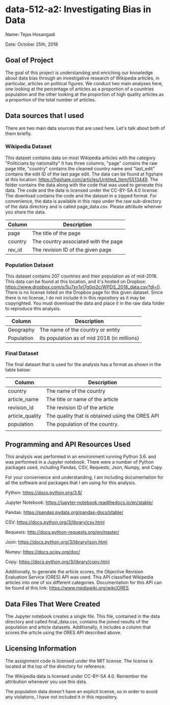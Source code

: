 # data-512-a2: Investigating Bias in Data

Name: Tejas Hosangadi

Date: October 25th, 2018

## Goal of Project

The goal of this project is understanding and enriching our knowledge about data bias through an investigative research of Wikipedia articles, in particular, articles on political figures. We conduct two main analyses here, one looking at the percentage of articles as a proportion of a countries population and the other looking at the proportion of high quality articles as a proportion of the total number of articles. 

## Data sources that I used

There are two main data sources that are used here. Let's talk about both of them briefly.

### Wikipedia Dataset

This dataset contains data on most Wikipedia articles with the category "Politicians by nationality" It has three columns,  "page" contains the raw page title, "country" contains the cleaned country name and "last_edit" contains the edit ID of the last page edit.  The data can be found at figshare at this location: https://figshare.com/articles/Untitled_Item/5513449. The folder contains the data along with the code that was used to generate this data. The code and the data is licensed under the CC-BY-SA 4.0 license. The download contains the code and the dataset in a zipped format. For convenience, the data is available in this repo under the raw sub-directory of the data directory and is called page_data.csv. Please attribute whenver you share the data.

| Column  | Description                          |
| ------- | ------------------------------------ |
| page    | The title of the page                |
| country | The country associated with the page |
| rev_id  | The revision ID of the given page    |



### Population Dataset

This dataset contains 207 countries and their population as of mid-2018. This data can be found at this location, and it's hosted on Dropbox: https://www.dropbox.com/s/5u7sy1xt7g0oi2c/WPDS_2018_data.csv?dl=0. There is no license listed on the Dropbox page for this given dataset. Since there is no license, I do not include it in this repository as it may be copyrighted. You must download the data and place it in the raw data folder to reproduce this analysis. 

| Column     | Description                                 |
| ---------- | ------------------------------------------- |
| Geography  | The name of the country or entity           |
| Population | Its population as of mid 2018 (in millions) |

### Final Dataset

The final dataset that is used for the analysis has a format as shown in the table below:

| Column          | Description                                     |
| --------------- | ----------------------------------------------- |
| country         | The name of the country                         |
| article_name    | The title or name of the article                |
| revision_id     | The revision ID of the article                  |
| article_quality | The quality that is obtained using the ORES API |
| population      | The population of the country.                  |
|                 |                                                 |



## Programming and API Resources Used

This analysis was performed in an environment running Python 3.6. and was performed in a Jupyter notebook. There were a number of Python packages used, including Pandas, CSV, Requests, Json, Numpy, and Copy. 

For your convenience and understanding, I am including documentation for all the software and packages that I am using for this analysis. 

Python: https://docs.python.org/3.6/

Jupyter Notebook: https://jupyter-notebook.readthedocs.io/en/stable/

Pandas: https://pandas.pydata.org/pandas-docs/stable/

CSV: https://docs.python.org/3/library/csv.html

Requests: http://docs.python-requests.org/en/master/

Json: https://docs.python.org/3/library/json.html

Numpy: https://docs.scipy.org/doc/

Copy: https://docs.python.org/3/library/copy.html

Additionally, to generate the article scores, the Objective Revision Evaluation Service (ORES) API was used. This API classified Wikipedia articles into one of six different categories. Documentation for this API can be found at this link: https://www.mediawiki.org/wiki/ORES

## Data Files That Were Created

The Jupyter notebook creates a single file. This file, contained in the data directory and called final_data.csv, contains the joined results of the population and article datasets. Additionally, it includes a column that scores the article using the ORES API described above.

## Licensing Information

The assignment code is licensed under the MIT license. The license is located at the top of the directory for reference.

The Wikipedia data is licensed under CC-BY-SA 4.0. Remember the attribution whenever you use this data.

The population data doesn't have an explicit license, so in order to avoid any violations, I have not included it in this repository. 